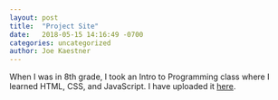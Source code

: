 ```yaml
---
layout: post
title:  "Project Site"
date:   2018-05-15 14:16:49 -0700
categories: uncategorized
author: Joe Kaestner
---
```


When I was in 8th grade, I took an Intro to Programming class where I learned HTML, CSS, and JavaScript. I have uploaded it [here][url].

[url]: /website/

